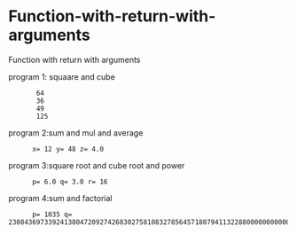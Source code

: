 # Function-with-return-with-arguments
Function with return with arguments

program 1: squaare and cube

           64
           36
           49
           125
           
program 2:sum and mul and average
          
          x= 12 y= 48 z= 4.0

program 3:square root and cube root and power

          p= 6.0 q= 3.0 r= 16
          
program 4:sum and factorial

          p= 1035 q= 230843697339241380472092742683027581083278564571807941132288000000000000
